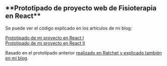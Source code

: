 <h2>**Prototipado de proyecto web de Fisioterapia en React**</h2>

Se puede ver el código explicado en los artículos de mi blog:

<a href="https://felipefcor.github.io/2018-12-14-Prototipado-de-mi-proyecto-en-React-I/"> Prototipado de mi proyecto en React I </a>
<br>
<a href="https://felipefcor.github.io/2018-12-14-Prototipado-de-mi-proyecto-en-React-II/"> Prototipado de mi proyecto en React II </a>

Basado en el prototipado anterior [realizado en Ratchet y explicado también en mi blog](https://felipefcor.github.io/2018-10-04-Proyecto-app/).
